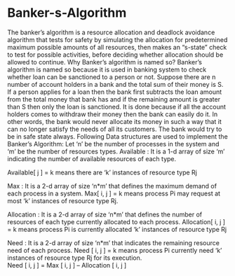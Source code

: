 # Banker-s-Algorithm
The banker’s algorithm is a resource allocation and deadlock avoidance algorithm that tests for safety by simulating the allocation for predetermined maximum possible amounts of all resources, then makes an “s-state” check to test for possible activities, before deciding whether allocation should be allowed to continue.  Why Banker’s algorithm is named so? Banker’s algorithm is named so because it is used in banking system to check whether loan can be sanctioned to a person or not. Suppose there are n number of account holders in a bank and the total sum of their money is S. If a person applies for a loan then the bank first subtracts the loan amount from the total money that bank has and if the remaining amount is greater than S then only the loan is sanctioned. It is done because if all the account holders comes to withdraw their money then the bank can easily do it.  In other words, the bank would never allocate its money in such a way that it can no longer satisfy the needs of all its customers. The bank would try to be in safe state always.  Following Data structures are used to implement the Banker’s Algorithm:  Let ‘n’ be the number of processes in the system and ‘m’ be the number of resources types. Available :   It is a 1-d array of size ‘m’ indicating the number of available resources of each type.

Available[ j ] = k means there are ‘k’ instances of resource type Rj 

Max :  It is a 2-d array of size ‘n*m’ that defines the maximum demand of each process in a system. 
Max[ i, j ] = k means process Pi may request at most ‘k’ instances of resource type Rj. 

Allocation :  It is a 2-d array of size ‘n*m’ that defines the number of resources of each type currently allocated to each process. 
Allocation[ i, j ] = k means process Pi is currently allocated ‘k’ instances of resource type Rj 

Need :   It is a 2-d array of size ‘n*m’ that indicates the remaining resource need of each process.
Need [ i,   j ] = k means process Pi currently need ‘k’ instances of resource type Rj for its execution.  
Need [ i,   j ] = Max [ i,   j ] – Allocation [ i,   j ]
